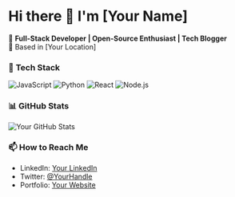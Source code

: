 # Hi there 👋 I'm [Your Name]

🚀 **Full-Stack Developer | Open-Source Enthusiast | Tech Blogger**  
📍 Based in [Your Location]  

### 🔧 **Tech Stack**
![JavaScript](https://img.shields.io/badge/-JavaScript-F7DF1E?logo=javascript&logoColor=black)
![Python](https://img.shields.io/badge/-Python-3776AB?logo=python&logoColor=white)
![React](https://img.shields.io/badge/-React-61DAFB?logo=react&logoColor=black)
![Node.js](https://img.shields.io/badge/-Node.js-339933?logo=node.js&logoColor=white)

### 📊 **GitHub Stats**
![Your GitHub Stats](https://github-readme-stats.vercel.app/api?username=Ayankhan086&show_icons=true&theme=radical)

### 📫 **How to Reach Me**
- LinkedIn: [Your LinkedIn](https://linkedin.com/in/your-profile)
- Twitter: [@YourHandle](https://twitter.com/yourhandle)
- Portfolio: [Your Website](https://yourwebsite.com)

